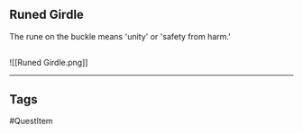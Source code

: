 ## Runed Girdle
The rune on the buckle means
'unity' or 'safety from harm.'
## 
![[Runed Girdle.png]]

---
## Tags
#QuestItem